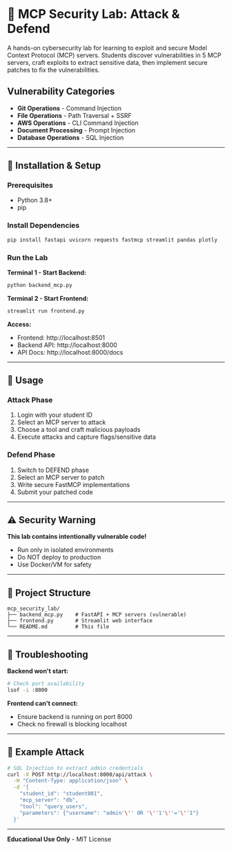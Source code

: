 # 🔐 MCP Security Lab: Attack & Defend

A hands-on cybersecurity lab for learning to exploit and secure Model Context Protocol (MCP) servers. Students discover vulnerabilities in 5 MCP servers, craft exploits to extract sensitive data, then implement secure patches to fix the vulnerabilities.

## Vulnerability Categories

- **Git Operations** - Command Injection
- **File Operations** - Path Traversal + SSRF
- **AWS Operations** - CLI Command Injection  
- **Document Processing** - Prompt Injection
- **Database Operations** - SQL Injection

---

## 🚀 Installation & Setup

### Prerequisites
- Python 3.8+
- pip

### Install Dependencies
```bash
pip install fastapi uvicorn requests fastmcp streamlit pandas plotly
```

### Run the Lab

**Terminal 1 - Start Backend:**
```bash
python backend_mcp.py
```

**Terminal 2 - Start Frontend:**
```bash
streamlit run frontend.py
```

**Access:**
- Frontend: http://localhost:8501
- Backend API: http://localhost:8000
- API Docs: http://localhost:8000/docs

---

## 🎯 Usage

### Attack Phase
1. Login with your student ID
2. Select an MCP server to attack
3. Choose a tool and craft malicious payloads
4. Execute attacks and capture flags/sensitive data

### Defend Phase
1. Switch to DEFEND phase
2. Select an MCP server to patch
3. Write secure FastMCP implementations
4. Submit your patched code

---

## ⚠️ Security Warning

**This lab contains intentionally vulnerable code!**
- Run only in isolated environments
- Do NOT deploy to production
- Use Docker/VM for safety

---

## 📁 Project Structure

```
mcp_security_lab/
├── backend_mcp.py    # FastAPI + MCP servers (vulnerable)
├── frontend.py       # Streamlit web interface
└── README.md         # This file
```

---

## 🔧 Troubleshooting

**Backend won't start:**
```bash
# Check port availability
lsof -i :8000
```

**Frontend can't connect:**
- Ensure backend is running on port 8000
- Check no firewall is blocking localhost

---

## 📖 Example Attack

```bash
# SQL Injection to extract admin credentials
curl -X POST http://localhost:8000/api/attack \
  -H "Content-Type: application/json" \
  -d '{
    "student_id": "student001",
    "mcp_server": "db",
    "tool": "query_users",
    "parameters": {"username": "admin'\'' OR '\''1'\''='\''1"}
  }'
```

---

**Educational Use Only** - MIT License